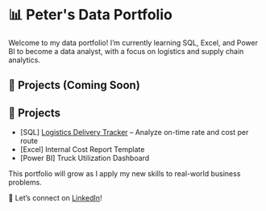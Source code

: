 # 📊 Peter's Data Portfolio

Welcome to my data portfolio! I’m currently learning SQL, Excel, and Power BI to become a data analyst, with a focus on logistics and supply chain analytics.

## 🚀 Projects (Coming Soon)
## 🚀 Projects
- [SQL] [Logistics Delivery Tracker](./sql-projects/logistics-delivery-tracker.md) – Analyze on-time rate and cost per route
- [Excel] Internal Cost Report Template
- [Power BI] Truck Utilization Dashboard

This portfolio will grow as I apply my new skills to real-world business problems.

🎯 Let’s connect on [LinkedIn]([https://linkedin.com/in/your-linkedin-username](https://www.linkedin.com/in/quang-%C4%91%E1%BB%A9c-tr%E1%BA%A7n-07180630a/?trk=PROFILE_DROP_DOWN))!
